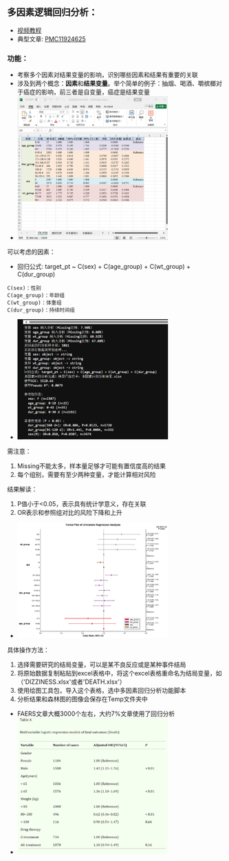 ## 多因素逻辑回归分析：
- [视频教程]()
- 典型文章: [PMC11924625](https://pmc.ncbi.nlm.nih.gov/articles/PMC11924625/)

### 功能：
- 考察多个因素对结果变量的影响，识别哪些因素和结果有重要的关联
- 涉及到两个概念：**因素**和**结果变量**。举个简单的例子：抽烟、喝酒、嚼槟榔对于癌症的影响，前三者是自变量，癌症是结果变量
- <img src="../pic/多因素回归分析pic1.png" alt="文章中典型流程图" width="350">

可以考虑的因素：
- 回归公式: target_pt ~ C(sex) + C(age_group) + C(wt_group) + C(dur_group)
````
C(sex)：性别
C(age_group)：年龄组
C(wt_group)：体重组
C(dur_group)：持续时间组
````
- <img src="../pic/多因素回归分析pic3.png" alt="文章中典型流程图" width="350">


需注意：
1. Missing不能太多，样本量足够才可能有置信度高的结果
2. 每个组别，需要有至少两种变量，才能计算相对风险

结果解读：
1. P值小于<0.05，表示具有统计学意义，存在关联
2. OR表示和参照组对比的风险下降和上升

- <img src="../pic/多因素回归分析pic2.png" alt="文章中典型流程图" width="350">

具体操作方法：
1. 选择需要研究的结局变量，可以是某不良反应或是某种事件结局
2. 将原始数据复制粘贴到excel表格中，将这个excel表格重命名为结局变量，如（'DIZZINESS.xlsx'或者'DEATH.xlsx'）
3. 使用绘图工具包，导入这个表格，选中多因素回归分析功能脚本
4. 分析结果和森林图的图像会保存在Temp文件夹中

- FAERS文章大概3000个左右，大约7%文章使用了回归分析
- <img src="../pic/多因素回归分析pic4.png" alt="文章中典型流程图" width="350">